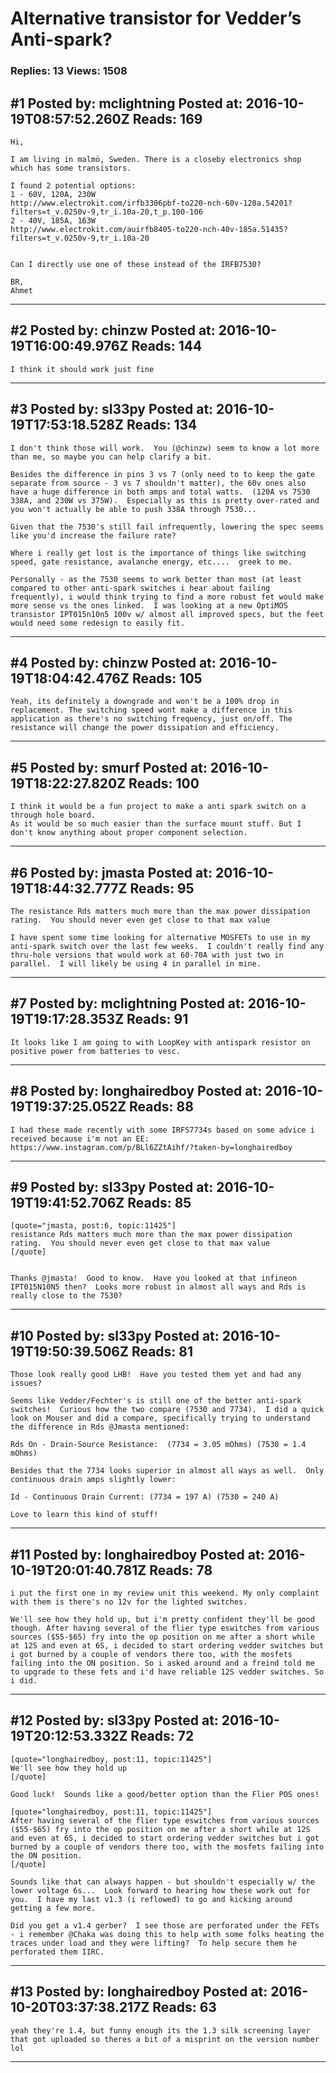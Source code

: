 # Alternative transistor for Vedder&rsquo;s Anti-spark?

### Replies: 13 Views: 1508

## \#1 Posted by: mclightning Posted at: 2016-10-19T08:57:52.260Z Reads: 169

```
Hi,

I am living in malmö, Sweden. There is a closeby electronics shop which has some transistors.

I found 2 potential options:
1 - 60V, 120A, 230W
http://www.electrokit.com/irfb3306pbf-to220-nch-60v-120a.54201?filters=t_v.0250v-9,tr_i.10a-20,t_p.100-106
2 - 40V, 185A, 163W
http://www.electrokit.com/auirfb8405-to220-nch-40v-185a.51435?filters=t_v.0250v-9,tr_i.10a-20


Can I directly use one of these instead of the IRFB7530?

BR,
Ahmet
```

---
## \#2 Posted by: chinzw Posted at: 2016-10-19T16:00:49.976Z Reads: 144

```
I think it should work just fine
```

---
## \#3 Posted by: sl33py Posted at: 2016-10-19T17:53:18.528Z Reads: 134

```
I don't think those will work.  You (@chinzw) seem to know a lot more than me, so maybe you can help clarify a bit.  

Besides the difference in pins 3 vs 7 (only need to to keep the gate separate from source - 3 vs 7 shouldn't matter), the 60v ones also have a huge difference in both amps and total watts.  (120A vs 7530 338A, and 230W vs 375W).  Especially as this is pretty over-rated and you won't actually be able to push 338A through 7530...

Given that the 7530's still fail infrequently, lowering the spec seems like you'd increase the failure rate?  

Where i really get lost is the importance of things like switching speed, gate resistance, avalanche energy, etc....  greek to me.

Personally - as the 7530 seems to work better than most (at least compared to other anti-spark switches i hear about failing frequently), i would think trying to find a more robust fet would make more sense vs the ones linked.  I was looking at a new OptiMOS transistor IPT015n10n5 100v w/ almost all improved specs, but the feet would need some redesign to easily fit.
```

---
## \#4 Posted by: chinzw Posted at: 2016-10-19T18:04:42.476Z Reads: 105

```
Yeah, its definitely a downgrade and won't be a 100% drop in replacement. The switching speed wont make a difference in this application as there's no switching frequency, just on/off. The resistance will change the power dissipation and efficiency.
```

---
## \#5 Posted by: smurf Posted at: 2016-10-19T18:22:27.820Z Reads: 100

```
I think it would be a fun project to make a anti spark switch on a through hole board.
As it would be so much easier than the surface mount stuff. But I don't know anything about proper component selection.
```

---
## \#6 Posted by: jmasta Posted at: 2016-10-19T18:44:32.777Z Reads: 95

```
The resistance Rds matters much more than the max power dissipation rating.  You should never even get close to that max value

I have spent some time looking for alternative MOSFETs to use in my anti-spark switch over the last few weeks.  I couldn't really find any thru-hole versions that would work at 60-70A with just two in parallel.  I will likely be using 4 in parallel in mine.
```

---
## \#7 Posted by: mclightning Posted at: 2016-10-19T19:17:28.353Z Reads: 91

```
It looks like I am going to with LoopKey with antispark resistor on positive power from batteries to vesc.
```

---
## \#8 Posted by: longhairedboy Posted at: 2016-10-19T19:37:25.052Z Reads: 88

```
I had these made recently with some IRFS7734s based on some advice i received because i'm not an EE:
https://www.instagram.com/p/BLl6ZZtAihf/?taken-by=longhairedboy
```

---
## \#9 Posted by: sl33py Posted at: 2016-10-19T19:41:52.706Z Reads: 85

```
[quote="jmasta, post:6, topic:11425"]
resistance Rds matters much more than the max power dissipation rating.  You should never even get close to that max value
[/quote]


Thanks @jmasta!  Good to know.  Have you looked at that infineon IPT015N10N5 then?  Looks more robust in almost all ways and Rds is really close to the 7530?
```

---
## \#10 Posted by: sl33py Posted at: 2016-10-19T19:50:39.506Z Reads: 81

```
Those look really good LHB!  Have you tested them yet and had any issues?

Seems like Vedder/Fechter's is still one of the better anti-spark switches!  Curious how the two compare (7530 and 7734).  I did a quick look on Mouser and did a compare, specifically trying to understand the difference in Rds @Jmasta mentioned:

Rds On - Drain-Source Resistance:  (7734 = 3.05 mOhms) (7530 = 1.4 mOhms)

Besides that the 7734 looks superior in almost all ways as well.  Only continuous drain amps slightly lower:

Id - Continuous Drain Current: (7734 = 197 A) (7530 = 240 A)

Love to learn this kind of stuff!
```

---
## \#11 Posted by: longhairedboy Posted at: 2016-10-19T20:01:40.781Z Reads: 78

```
i put the first one in my review unit this weekend. My only complaint with them is there's no 12v for the lighted switches. 

We'll see how they hold up, but i'm pretty confident they'll be good though. After having several of the flier type eswitches from various sources ($55-$65) fry into the op position on me after a short while at 12S and even at 6S, i decided to start ordering vedder switches but i got burned by a couple of vendors there too, with the mosfets failing into the ON position. So i asked around and a freind told me to upgrade to these fets and i'd have reliable 12S vedder switches. So i did.
```

---
## \#12 Posted by: sl33py Posted at: 2016-10-19T20:12:53.332Z Reads: 72

```
[quote="longhairedboy, post:11, topic:11425"]
We'll see how they hold up
[/quote]

Good luck!  Sounds like a good/better option than the Flier POS ones!

[quote="longhairedboy, post:11, topic:11425"]
After having several of the flier type eswitches from various sources ($55-$65) fry into the op position on me after a short while at 12S and even at 6S, i decided to start ordering vedder switches but i got burned by a couple of vendors there too, with the mosfets failing into the ON position.
[/quote]

Sounds like that can always happen - but shouldn't especially w/ the lower voltage 6s...  Look forward to hearing how these work out for you.  I have my last v1.3 (i reflowed) to go and kicking around getting a few more.  

Did you get a v1.4 gerber?  I see those are perforated under the FETs - i remember @Chaka was doing this to help with some folks heating the traces under load and they were lifting?  To help secure them he perforated them IIRC.
```

---
## \#13 Posted by: longhairedboy Posted at: 2016-10-20T03:37:38.217Z Reads: 63

```
yeah they're 1.4, but funny enough its the 1.3 silk screening layer that got uploaded so theres a bit of a misprint on the version number lol
```

---
